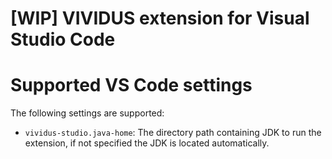 # [WIP] VIVIDUS extension for Visual Studio Code

Supported VS Code settings
==========================
The following settings are supported:

* `vividus-studio.java-home`: The directory path containing JDK to run the extension, if not specified the JDK is located automatically.
